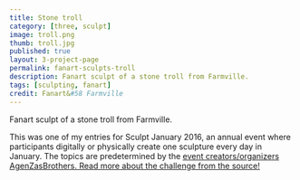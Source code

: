 ```yaml
---
title: Stone troll
category: [three, sculpt]
image: troll.png
thumb: troll.jpg
published: true
layout: 3-project-page
permalink: fanart-sculpts-troll
description: Fanart sculpt of a stone troll from Farmville.
tags: [sculpting, fanart]
credit: Fanart&#58 Farmville
---
```

Fanart sculpt of a stone troll from Farmville.

This was one of my entries for Sculpt January 2016, an annual event where participants digitally or physically create one sculpture every day in January. The topics are predetermined by the [event creators/organizers AgenZasBrothers. Read more about the challenge from the source!](https://agenzasbrothers.com/en/sculptjanuary-2016/) 